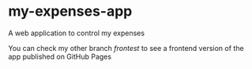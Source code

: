 # my-expenses-app
A web application to control my expenses

You can check my other branch *frontest* to see a frontend version of the app published on GitHub Pages
